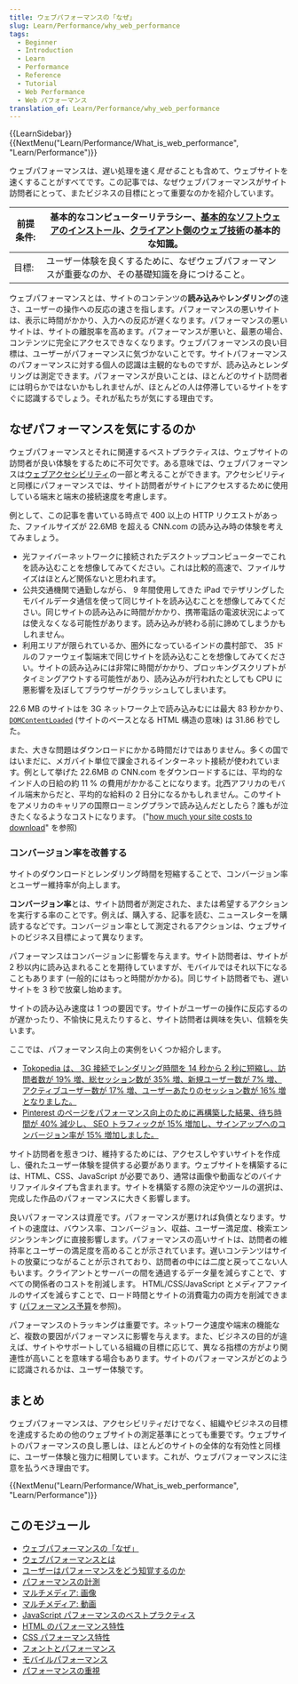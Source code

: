 ```yaml
---
title: ウェブパフォーマンスの「なぜ」
slug: Learn/Performance/why_web_performance
tags:
  - Beginner
  - Introduction
  - Learn
  - Performance
  - Reference
  - Tutorial
  - Web Performance
  - Web パフォーマンス
translation_of: Learn/Performance/why_web_performance
---
```

{{LearnSidebar}}{{NextMenu("Learn/Performance/What_is_web_performance", "Learn/Performance")}}

ウェブパフォーマンスは、遅い処理を速く*見せる*ことも含めて、ウェブサイトを速くすることがすべてです。この記事では、なぜウェブパフォーマンスがサイト訪問者にとって、またビジネスの目標にとって重要なのかを紹介しています。

| 前提条件: | 基本的なコンピューターリテラシー、[基本的なソフトウェアのインストール](/ja/docs/Learn/Getting_started_with_the_web/Installing_basic_software)、[クライアント側のウェブ技術](/ja/docs/Learn/Getting_started_with_the_web)の基本的な知識。 |
| --------- | ---------------------------------------------------------------------------------------------------------------------------------------------------------------------------------------------------------------------------------------- |
| 目標:     | ユーザー体験を良くするために、なぜウェブパフォーマンスが重要なのか、その基礎知識を身につけること。                                                                                                                                       |

ウェブパフォーマンスとは、サイトのコンテンツの**読み込み**や**レンダリング**の速さ、ユーザーの操作への反応の速さを指します。パフォーマンスの悪いサイトは、表示に時間がかかり、入力への反応が遅くなります。パフォーマンスの悪いサイトは、サイトの離脱率を高めます。パフォーマンスが悪いと、最悪の場合、コンテンツに完全にアクセスできなくなります。ウェブパフォーマンスの良い目標は、ユーザーがパフォーマンスに気づかないことです。サイトパフォーマンスのパフォーマンスに対する個人の認識は主観的なものですが、読み込みとレンダリングは測定できます。パフォーマンスが良いことは、ほとんどのサイト訪問者には明らかではないかもしれませんが、ほとんどの人は停滞しているサイトをすぐに認識するでしょう。それが私たちが気にする理由です。

## なぜパフォーマンスを気にするのか

ウェブパフォーマンスとそれに関連するベストプラクティスは、ウェブサイトの訪問者が良い体験をするために不可欠です。ある意味では、ウェブパフォーマンスは[ウェブアクセシビリティ](/ja/docs/Learn/Accessibility)の一部と考えることができます。アクセシビリティと同様にパフォーマンスでは、サイト訪問者がサイトにアクセスするために使用している端末と端末の接続速度を考慮します。

例として、この記事を書いている時点で 400 以上の HTTP リクエストがあった、ファイルサイズが 22.6MB を超える CNN.com の読み込み時の体験を考えてみましょう。

- 光ファイバーネットワークに接続されたデスクトップコンピューターでこれを読み込むことを想像してみてください。これは比較的高速で、ファイルサイズはほとんど関係ないと思われます。
- 公共交通機関で通勤しながら、 9 年間使用してきた iPad でテザリングしたモバイルデータ通信を使って同じサイトを読み込むことを想像してみてください。同じサイトの読み込みに時間がかかり、携帯電話の電波状況によっては使えなくなる可能性があります。読み込みが終わる前に諦めてしまうかもしれません。
- 利用エリアが限られているか、圏外になっているインドの農村部で、 35 ドルのファーウェイ製端末で同じサイトを読み込むことを想像してみてください。サイトの読み込みには非常に時間がかかり、ブロッキングスクリプトがタイミングアウトする可能性があり、読み込みが行われたとしても CPU に悪影響を及ぼしてブラウザーがクラッシュしてしまいます。

22.6 MB のサイトはを 3G ネットワーク上で読み込みむには最大 83 秒かかり、[`DOMContentLoaded`](/ja/docs/Web/API/Document/DOMContentLoaded_event) (サイトのベースとなる HTML 構造の意味) は 31.86 秒でした。

また、大きな問題はダウンロードにかかる時間だけではありません。多くの国ではいまだに、メガバイト単位で課金されるインターネット接続が使われています。例として挙げた 22.6MB の CNN.com をダウンロードするには、平均的なインド人の日給の約 11 % の費用がかかることになります。北西アフリカのモバイル端末からだと、平均的な給料の 2 日分になるかもしれません。このサイトをアメリカのキャリアの国際ローミングプランで読み込んだとしたら？誰もが泣きたくなるようなコストになります。 ("[how much your site costs to download](https://whatdoesmysitecost.com/)" を参照)

### コンバージョン率を改善する

サイトのダウンロードとレンダリング時間を短縮することで、コンバージョン率とユーザー維持率が向上します。

**コンバージョン率**とは、サイト訪問者が測定された、または希望するアクションを実行する率のことです。例えば、購入する、記事を読む、ニュースレターを購読するなどです。コンバージョン率として測定されるアクションは、ウェブサイトのビジネス目標によって異なります。

パフォーマンスはコンバージョンに影響を与えます。サイト訪問者は、サイトが 2 秒以内に読み込まれることを期待していますが、モバイルではそれ以下になることもあります (一般的にはもっと時間がかかる)。同じサイト訪問者でも、遅いサイトを 3 秒で放棄し始めます。

サイトの読み込み速度は 1 つの要因です。サイトがユーザーの操作に反応するのが遅かったり、不愉快に見えたりすると、サイト訪問者は興味を失い、信頼を失います。

ここでは、パフォーマンス向上の実例をいくつか紹介します。

- [Tokopedia は、 3G 接続でレンダリング時間を 14 秒から 2 秒に短縮し、訪問者数が 19% 増、総セッション数が 35% 増、新規ユーザー数が 7% 増、アクティブユーザー数が 17% 増、ユーザーあたりのセッション数が 16% 増となりました。](https://wpostats.com/2018/05/30/tokopedia-new-users.html)
- [Pinterest のページをパフォーマンス向上のために再構築した結果、待ち時間が 40% 減少し、 SEO トラフィックが 15% 増加し、サインアップへのコンバージョン率が 15% 増加しました。](https://wpostats.com/2017/03/10/pinterest-seo.html)

サイト訪問者を惹きつけ、維持するためには、アクセスしやすいサイトを作成し、優れたユーザー体験を提供する必要があります。ウェブサイトを構築するには、HTML、CSS、JavaScript が必要であり、通常は画像や動画などのバイナリファイルタイプも含まれます。サイトを構築する際の決定やツールの選択は、完成した作品のパフォーマンスに大きく影響します。

良いパフォーマンスは資産です。パフォーマンスが悪ければ負債となります。サイトの速度は、バウンス率、コンバージョン、収益、ユーザー満足度、検索エンジンランキングに直接影響します。パフォーマンスの高いサイトは、訪問者の維持率とユーザーの満足度を高めることが示されています。遅いコンテンツはサイトの放棄につながることが示されており、訪問者の中には二度と戻ってこない人もいます。クライアントとサーバーの間を通過するデータ量を減らすことで、すべての関係者のコストを削減します。 HTML/CSS/JavaScript とメディアファイルのサイズを減らすことで、ロード時間とサイトの消費電力の両方を削減できます ([パフォーマンス予算](/ja/docs/Web/Performance/Performance_budgets)を参照)。

パフォーマンスのトラッキングは重要です。ネットワーク速度や端末の機能など、複数の要因がパフォーマンスに影響を与えます。また、ビジネスの目的が違えば、サイトやサポートしている組織の目標に応じて、異なる指標の方がより関連性が高いことを意味する場合もあります。サイトのパフォーマンスがどのように認識されるかは、ユーザー体験です。

## まとめ

ウェブパフォーマンスは、アクセシビリティだけでなく、組織やビジネスの目標を達成するための他のウェブサイトの測定基準にとっても重要です。ウェブサイトのパフォーマンスの良し悪しは、ほとんどのサイトの全体的な有効性と同様に、ユーザー体験と強力に相関しています。これが、ウェブパフォーマンスに注意を払うべき理由です。

{{NextMenu("Learn/Performance/What_is_web_performance", "Learn/Performance")}}

## このモジュール

- [ウェブパフォーマンスの「なぜ」](/ja/docs/Learn/Performance/why_web_performance)
- [ウェブパフォーマンスとは](/ja/docs/Learn/Performance/What_is_web_performance)
- [ユーザーはパフォーマンスをどう知覚するのか](/ja/docs/Learn/Performance/perceived_performance)
- [パフォーマンスの計測](/ja/docs/Learn/Performance/Measuring_performance)
- [マルチメディア: 画像](/ja/docs/Learn/Performance/Multimedia)
- [マルチメディア: 動画](/ja/docs/Learn/Performance/video)
- [JavaScript パフォーマンスのベストプラクティス](/ja/docs/Learn/Performance/JavaScript)
- [HTML のパフォーマンス特性](/ja/docs/Learn/Performance/HTML)
- [CSS パフォーマンス特性](/ja/docs/Learn/Performance/CSS)
- [フォントとパフォーマンス](/ja/docs/Learn/Performance/Fonts)
- [モバイルパフォーマンス](/ja/docs/Learn/Performance/Mobile)
- [パフォーマンスの重視](/ja/docs/Learn/Performance/business_case_for_performance)
